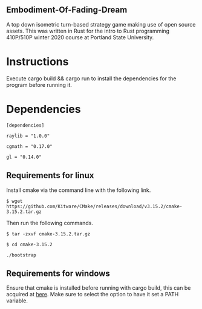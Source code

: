 ## Embodiment-Of-Fading-Dream

A top down isometric turn-based strategy game making use of open source assets. This was written in Rust for the intro to Rust programming 410P/510P winter 2020 course at Portland State University.
# Instructions
 Execute cargo build && cargo run to install the dependencies for the program before running it.
# Dependencies
```
[dependencies]
```

```
raylib = "1.0.0"
```

```
cgmath = "0.17.0"
```

```
gl = "0.14.0"
```

## Requirements for linux
Install cmake via the command line with the following link.

```
$ wget https://github.com/Kitware/CMake/releases/download/v3.15.2/cmake-3.15.2.tar.gz
```
Then run the following commands.

```
$ tar -zxvf cmake-3.15.2.tar.gz
```

```
$ cd cmake-3.15.2
```

```
./bootstrap
```
## Requirements for windows

Ensure that cmake is installed before running with cargo build, this can be acquired at [here](https://cmake.org/download/). Make sure to select the option to have it set a PATH variable.